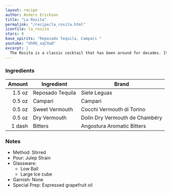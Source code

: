 ```yaml
---
layout: recipe
author: Anders Erickson
title: "La Rosita"
permalink: "/recipe/la_rosita.html"
iconfile: la_rosita
stars: 0
base_spirits: "Reposado Tequila, Campari "
youtube: "UhRb_xqCXwQ"
excerpt: |
  The Rosita is a classic cocktail that has been around for decades. It is a tequila-based drink that is similar to a Negroni, but with a few key differences. The Rosita uses equal parts tequila, Campari, and a blend of sweet and dry vermouth. It is typically garnished with an orange twist.
---
```


### Ingredients

| Amount | Ingredient       | Brand                          |
| -----: | ---------------- | ------------------------------ |
| 1.5 oz | Reposado Tequila | Siete Leguas                   |
| 0.5 oz | Campari          | Campari                        |
| 0.5 oz | Sweet Vermouth   | Cocchi Vermouth di Torino      |
| 0.5 oz | Dry Vermouth     | Dolin Dry Vermouth de Chambéry |
| 1 dash | Bitters          | Angostura Aromatic Bitters     |

### Notes

- Method: Stirred
- Pour: Julep Strain
- Glassware:
  - Low Ball
  - Large Ice cube
- Garnish: None
- Special Prep: Expressed grapefruit oil
